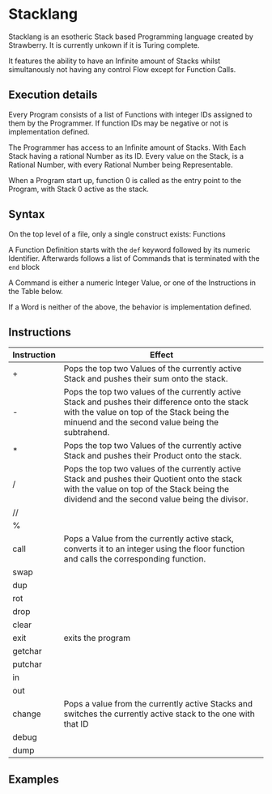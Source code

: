 # Stacklang

Stacklang is an esotheric Stack based Programming language created by Strawberry.
It is currently unkown if it is Turing complete.

It features the ability to have an Infinite amount of Stacks whilst simultanously not having any control Flow except for Function Calls.

## Execution details
Every Program consists of a list of Functions with integer IDs assigned to them by the Programmer.
If function IDs may be negative or not is implementation defined.

The Programmer has access to an Infinite amount of Stacks. With Each Stack having a rational Number as its ID.
Every value on the Stack, is a Rational Number, with every Rational Number being Representable.

When a Program start up, function 0 is called as the entry point to the Program, with Stack 0 active as the stack.

## Syntax
On the top level of a file, only a single construct exists: Functions

A Function Definition starts with the `def` keyword followed by its numeric Identifier.
Afterwards follows a list of Commands that is terminated with the `end` block

A Command is either a numeric Integer Value, or one of the Instructions in the Table below.

If a Word is neither of the above, the behavior is implementation defined.

## Instructions
| Instruction | Effect                                                                                                                                                                                           |
|-------------|--------------------------------------------------------------------------------------------------------------------------------------------------------------------------------------------------|
| +           | Pops the top two Values of the currently active Stack and pushes their sum onto the stack.                                                                                                       |
| -           | Pops the top two values of the currently active Stack and pushes their difference onto the stack with the value on top of the Stack being the minuend and the second value being the subtrahend. |                                                                          
| *           | Pops the top two Values of the currently active Stack and pushes their Product onto the stack.                                                                                                   |
| /           | Pops the top two values of the currently active Stack and pushes their Quotient onto the stack with the value on top of the Stack being the dividend and the second value being the divisor.     |                                                                          
| //          |                                                                                                                                                                                                  |
| %           |                                                                                                                                                                                                  |
| call        | Pops a Value from the currently active stack, converts it to an integer using the floor function and calls the corresponding function.                                                           |
| swap        |                                                                                                                                                                                                  |
| dup         |                                                                                                                                                                                                  |
| rot         |                                                                                                                                                                                                  |
| drop        |                                                                                                                                                                                                  |
| clear       |                                                                                                                                                                                                  |
| exit        | exits the program                                                                                                                                                                                |
| getchar     |                                                                                                                                                                                                  |
| putchar     |                                                                                                                                                                                                  |
| in          |                                                                                                                                                                                                  |
| out         |                                                                                                                                                                                                  |
| change      | Pops a value from the currently active Stacks and switches the currently active stack to the one with that ID                                                                                    |
| debug       |                                                                                                                                                                                                  |
| dump        |                                                                                                                                                                                                  |

## Examples